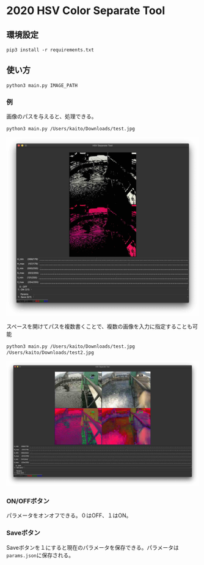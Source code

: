 # 2020 HSV Color Separate Tool

## 環境設定
```
pip3 install -r requirements.txt
```

## 使い方

```
python3 main.py IMAGE_PATH
```

### 例

画像のパスを与えると、処理できる。

```
python3 main.py /Users/kaito/Downloads/test.jpg
```

![例１](./examples/single.jpg)

スペースを開けてパスを複数書くことで、複数の画像を入力に指定することも可能
```
python3 main.py /Users/kaito/Downloads/test.jpg /Users/kaito/Downloads/test2.jpg
```

![例２](./examples/double.jpg)

### ON/OFFボタン

パラメータをオンオフできる。０はOFF、１はON。

### Saveボタン

Saveボタンを１にすると現在のパラメータを保存できる。パラメータは`params.json`に保存される。
